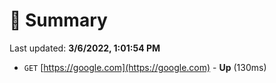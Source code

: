 # 📖 Summary
Last updated: **3/6/2022, 1:01:54 PM**

- `GET` [https://google.com](https://google.com) - **Up** (130ms)
